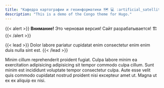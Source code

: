 ```yaml
---
title: "Кафедра картографии и геоинформатики 🗺️ 💻 :artificial_satellite:"
description: "This is a demo of the Congo theme for Hugo."
---
```


{{< alert >}}
**Внимание!** Это черновая версия! Сайт разрабатывается! 🏗️
{{< /alert >}}

{{< lead >}}
Dolor labore pariatur cupidatat enim consectetur enim enim duis nulla sint est.
{{< /lead >}}

Minim cillum reprehenderit proident fugiat. Culpa labore minim ea exercitation adipisicing adipisicing sit tempor commodo culpa cillum. Sunt minim est incididunt voluptate tempor consectetur culpa. Aute esse velit quis commodo cupidatat nostrud proident nisi excepteur amet ut. Magna ut ex ex aliquip ex nisi.


